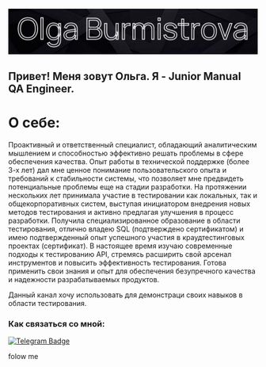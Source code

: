 ![Header](https://github.com/olyygold/olyygold/blob/main/assets/Креатив%20без%20названия.png)

## Привет! Меня зовут Ольга. Я - Junior Manual QA Engineer. 

# О себе: 
Проактивный и ответственный специалист, обладающий аналитическим мышлением и способностью эффективно решать проблемы в сфере обеспечения качества. Опыт работы в технической поддержке (более 3-х лет) дал мне ценное понимание пользовательского опыта и требований к стабильности системы, что позволяет мне предвидеть потенциальные проблемы еще на стадии разработки. На протяжении нескольких лет принимала участие в тестировании как локальных, так и общекорпоративных систем, выступая инициатором внедрения новых методов тестирования и активно предлагая улучшения в процесс разработки. Получила специализированное образование в области тестирования, отлично владею SQL (подтверждено сертификатом) и имею подтвержденный опыт успешного участия в краудтестинговых проектах (сертификат). В настоящее время изучаю современные подходы к тестированию API, стремясь расширить свой арсенал инструментов и повысить эффективность тестирования. Готова применить свои знания и опыт для обеспечения безупречного качества и надежности разрабатываемых продуктов.

Данный канал хочу использовать для демонстраци своих навыков в области тестирования.

### Как связаться со мной: 
[![Telegram Badge](https://img.shields.io/badge/Telegram-@olyygold-blue?style=flat-square)](https://t.me/olyygold)

folow me 
